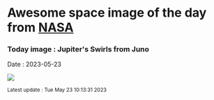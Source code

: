 
# Awesome space image of the day from [NASA](https://api.nasa.gov/)

### Today image : Jupiter's Swirls from Juno
Date : 2023-05-23

![](https://apod.nasa.gov/apod/image/2305/JupiterSwirls_JunoGill_960.jpg)

<small>Latest update : Tue May 23 10:13:31 2023</small>
        